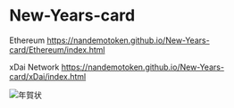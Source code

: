 # New-Years-card

Ethereum
https://nandemotoken.github.io/New-Years-card/Ethereum/index.html

xDai Network
https://nandemotoken.github.io/New-Years-card/xDai/index.html


![年賀状](https://github.com/nandemotoken/New-Years-card/blob/gh-pages/NFT_NewYearCard.png?raw=true)
